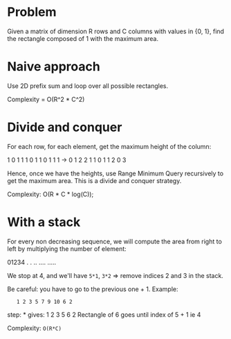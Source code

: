 # Problem

Given a matrix of dimension R rows and C columns with values in {0, 1}, find the rectangle composed of 1 with the maximum area.


# Naive approach

Use 2D prefix sum and loop over all possible rectangles.

Complexity = O(R^2 * C^2)


# Divide and conquer

For each row, for each element, get the maximum height of the column:

1 0 1 1    1 0 1 1
0 1 1 1 -> 0 1 2 2
1 1 0 1    1 2 0 3

Hence, once we have the heights, use Range Minimum Query recursively
to get the maximum area. This is a divide and conquer strategy.

Complexity: O(R * C * log(C));


# With a stack

For every non decreasing sequence, we will compute the area from right to left
by multiplying the number of element:

01234
   .
   .
  ..
 ....
.....

We stop at 4, and we'll have `5*1`, `3*2` => remove indices 2 and 3 in the
stack.

Be careful: you have to go to the previous one + 1. Example:

       1 2 3 5 7 9 10 6 2
step:                 *
gives: 1 2 3 5 6 2
Rectangle of 6 goes until index of 5 + 1 ie 4

Complexity: `O(R*C)`
